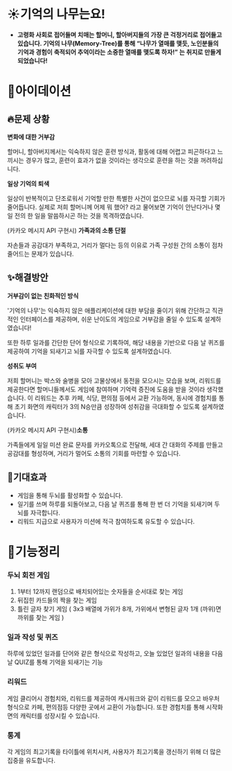 # ☀️기억의 나무는요!

- **고령화 사회로 접어들며 치매는 할머니, 할아버지들의 가장 큰 걱정거리로 접어들고 있습니다. 기억의 나무(Memory-Tree)를 통해 “나무가 열매를 맺듯, 노인분들의 기억과 경험이 축적되어 추억이라는 소중한 열매를 맺도록 하자!” 는 취지로 만들게 되었습니다!**

# 💭아이데이션

## 🔥문제 상황

**변화에 대한 거부감**

할머니, 할아버지께서는 익숙하지 않은 훈련 방식과, 활동에 대해 어렵고 피곤하다고 느끼시는 경우가 많고, 훈련이 효과가 없을 것이라는 생각으로 훈련을 하는 것을 꺼려하십니다.

**일상 기억의 퇴색**

일상이 반복적이고 단조로워서 기억할 만한 특별한 사건이 없으므로 뇌를 자극할 기회가 줄어듭니다. 실제로 저희 할머니께 어제 뭐 했어? 라고 물어보면 기억이 안난다거나 몇 일 전의 한 일을 말씀하시곤 하는 것을 목격하였습니다. 

(카카오 메시지 API 구현시) **가족과의 소통 단절**

자손들과 공감대가 부족하고, 거리가 멀다는  등의 이유로 가족 구성원 간의 소통이 점차 줄어드는 문제가 있습니다.

## ✨해결방안

**거부감이 없는 친화적인 방식**

'기억의 나무'는 익숙하지 않은 애플리케이션에 대한 부담을 줄이기 위해 간단하고 직관적인 인터페이스를 제공하며, 쉬운 난이도의 게임으로 거부감을 줄일 수 있도록 설계하였습니다!

또한 하루 일과를 간단한 단어 형식으로 기록하여, 해당 내용을 기반으로 다음 날 퀴즈를 제공하여 기억을 되새기고 뇌를 자극할 수 있도록 설계하였습니다.

**성취도 부여**

저희 할머니는 박스와 술병을 모아 고물상에서 동전을 모으시는 모습을 보며, 리워드를 제공한다면 할머니들께서도 게임에 참여하며 기억력 증진에 도움을 받을 것이라 생각했습니다. 이 리워드는 추후 카페, 식당, 편의점 등에서 교환 가능하며, 동시에 경험치를 통해 초기 화면의 캐릭터가 3의 N승만큼 성장하여 성취감을 극대화할 수 있도록 설계하였습니다.

(카카오 메시지 API 구현시)**소통**

가족들에게 일일 미션 완료 문자를 카카오톡으로 전달해, 세대 간 대화의 주제를 만들고 공감대를 형성하며, 거리가 멀어도 소통의 기회를 마련할 수 있습니다.

## 🔔기대효과

- 게임을 통해 두뇌를 활성화할 수 있습니다.
- 일기를 쓰며 하루를 되돌아보고, 다음 날 퀴즈를 통해 한 번 더 기억을 되새기며 두뇌를 자극합니다.
- 리워드 지급으로 사용자가 미션에 적극 참여하도록 유도할 수 있습니다.

# 🌸기능정리

### 두뇌 회전 게임

1. 1부터 12까지 랜덤으로 배치되어있는 숫자들을 순서대로 찾는 게임
2. 뒤집힌 카드들의 짝을 찾는 게임
3. 틀린 글자 찾기 게임 ( 3x3 배열에 가위가 8개, 가위에서 변형된 글자 1개 (까위)면 까위를 찾는 게임 )

### **일과 작성 및 퀴즈**

하루에 있었던 일과를 단어와 같은 형식으로 작성하고, 오늘 있었던 일과의 내용을 다음날 QUIZ를 통해 기억을 되새기는 기능

### **리워드**

게임 클리어시 경험치와, 리워드를 제공하여 캐시워크와 같이 리워드를 모으고 바우처 형식으로 카페, 편의점등 다양한 곳에서 교환이 가능합니다. 또한 경험치를 통해 시작화면의 캐릭터를 성장시킬 수 있습니다.

### 통계

각 게임의 최고기록을 타이틀에 위치시켜, 사용자가 최고기록을 갱신하기 위해 더 많은 집중을 유도합니다.
